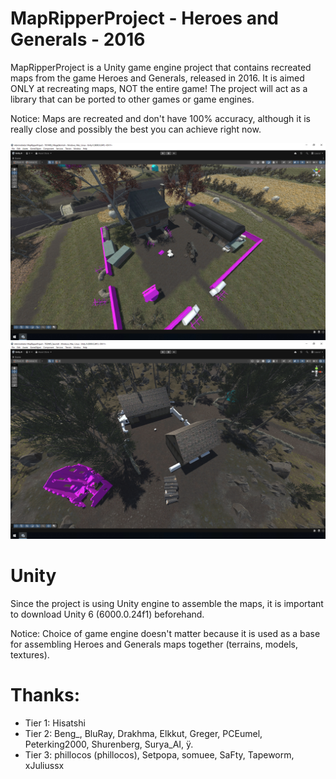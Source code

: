 ﻿# MapRipperProject - Heroes and Generals - 2016
MapRipperProject is a Unity game engine project that contains recreated maps from the game Heroes and Generals, released in 2016. It is aimed ONLY at recreating maps, NOT the entire game! The project will act as a library that can be ported to other games or game engines.

Notice: Maps are recreated and don't have 100% accuracy, although it is really close and possibly the best you can achieve right now.

![Image1](Image1.jpg)
![Image2](Image2.jpg)
# Unity
Since the project is using Unity engine to assemble the maps, it is important to download Unity 6 (6000.0.24f1) beforehand.

Notice: Choice of game engine doesn't matter because it is used as a base for assembling Heroes and Generals maps together (terrains, models, textures).
# Thanks:
- Tier 1: Hisatshi
- Tier 2: Beng_, BluRay, Drakhma, Elkkut, Greger, PCEumel, Peterking2000, Shurenberg, Surya_AI, ÿ.
- Tier 3: phillocos (phillocos), Setpopa, somuee, SaFty, Tapeworm, xJuliussx
